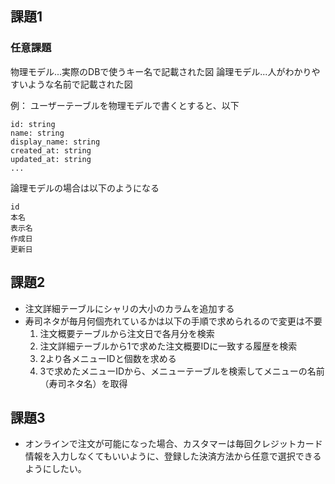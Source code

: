 ## 課題1
### 任意課題

物理モデル...実際のDBで使うキー名で記載された図
論理モデル...人がわかりやすいような名前で記載された図

例：
ユーザーテーブルを物理モデルで書くとすると、以下
```
id: string
name: string
display_name: string
created_at: string
updated_at: string
...
```
論理モデルの場合は以下のようになる

```
id
本名
表示名
作成日
更新日
```

## 課題2
- 注文詳細テーブルにシャリの大小のカラムを追加する
- 寿司ネタが毎月何個売れているかは以下の手順で求められるので変更は不要
  1. 注文概要テーブルから注文日で各月分を検索
  2. 注文詳細テーブルから1で求めた注文概要IDに一致する履歴を検索
  3. 2より各メニューIDと個数を求める
  4. 3で求めたメニューIDから、メニューテーブルを検索してメニューの名前（寿司ネタ名）を取得

## 課題3
- オンラインで注文が可能になった場合、カスタマーは毎回クレジットカード情報を入力しなくてもいいように、登録した決済方法から任意で選択できるようにしたい。